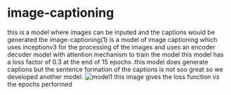 # image-captioning
this is a model where images can be inputed and the captions would be generated
the image-captioning(1) is a model of image captioning which uses inceptionv3 for the processing of the images and uses an encoder decoder model with attention mechanism to train the model this model has a loss factor of 0.3 at the end of 15 epochs .this model does generate captions but the sentence formation of the captions is not soo great so we developed another model.
![model1](https://user-images.githubusercontent.com/55068834/121905471-d089dc80-cd47-11eb-8bfe-79dcf5f68597.jpg)
this image gives the loss function vs the epochs performed
